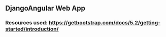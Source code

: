 ## DjangoAngular Web App
### Resources used: https://getbootstrap.com/docs/5.2/getting-started/introduction/
